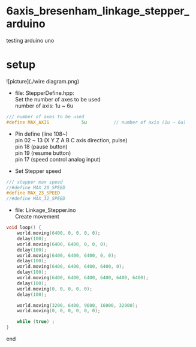 # 6axis_bresenham_linkage_stepper_arduino
testing arduino uno

# setup

![picture](./wire diagram.png)  

- file: StepperDefine.hpp:  
Set the number of axes to be used  
number of axis: 1u ~ 6u
```cpp
/// number of axes to be used
#define MAX_AXIS            5u          // number of axis (1u ~ 6u)
```

- Pin define (line 108~)  
pin 02 ~ 13 (X Y Z A B C axis direction, pulse)  
pin 18 (pause button)  
pin 19 (resume button)  
pin 17 (speed control analog input)

- Set Stepper speed
```cpp
/// stepper max speed
//#define MAX_20_SPEED
#define MAX_23_SPEED
//#define MAX_32_SPEED
```

- file: Linkage_Stepper.ino  
Create movement
```cpp
void loop() {
    world.moving(6400, 0, 0, 0, 0);
    delay(100);
    world.moving(6400, 6400, 0, 0, 0);
    delay(100);
    world.moving(6400, 6400, 6400, 0, 0);
    delay(100);
    world.moving(6400, 6400, 6400, 6400, 0);
    delay(100);
    world.moving(6400, 6400, 6400, 6400, 6400, 6400);
    delay(100);
    world.moving(0, 0, 0, 0, 0);
    delay(100);

    world.moving(3200, 6400, 9600, 16000, 32000);
    world.moving(0, 0, 0, 0, 0, 0);

    while (true) ;
}
```

end
